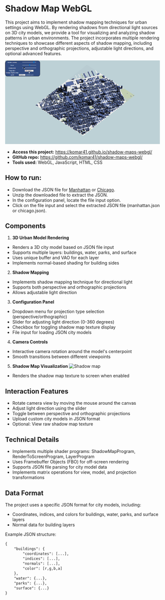 # Shadow Map WebGL

This project aims to implement shadow mapping techniques for urban settings using WebGL. By rendering shadows from directional light sources on 3D city models, we provide a tool for visualizing and analyzing shadow patterns in urban environments. The project incorporates multiple rendering techniques to showcase different aspects of shadow mapping, including perspective and orthographic projections, adjustable light directions, and optional advanced features.

![Manhattan shadow](manhattan.gif)

- **Access this project:** https://komar41.github.io/shadow-maps-webgl/
- **GitHub repo:** https://github.com/komar41/shadow-maps-webgl/
- **Tools used:** WebGL, JavaScript, HTML, CSS

## How to run:
- Download the JSON file for [Manhattan](https://fmiranda.me/courses/cs425-spring-2021/manhattan.json.zip) or [Chicago](https://fmiranda.me/courses/cs425-spring-2021/chicago.json.zip).
- Unzip the downloaded file to extract the JSON.
- In the configuration panel, locate the file input option.
- Click on the file input and select the extracted JSON file (manhattan.json or chicago.json).

## Components

1. **3D Urban Model Rendering**
- Renders a 3D city model based on JSON file input
- Supports multiple layers: buildings, water, parks, and surface
- Uses unique buffer and VAO for each layer
- Implements normal-based shading for building sides

2. **Shadow Mapping**
- Implements shadow mapping technique for directional light
- Supports both perspective and orthographic projections
- Allows adjustable light direction

3. **Configuration Panel**
- Dropdown menu for projection type selection (perspective/orthographic)
- Slider for adjusting light direction (0-360 degrees)
- Checkbox for toggling shadow map texture display
- File input for loading JSON city models

4. **Camera Controls**
- Interactive camera rotation around the model's centerpoint
- Smooth transitions between different viewpoints

5. **Shadow Map Visualization**
![Shadow map](shadowmap.gif)
- Renders the shadow map texture to screen when enabled

## Interaction Features
- Rotate camera view by moving the mouse around the canvas
- Adjust light direction using the slider
- Toggle between perspective and orthographic projections
- Upload custom city models in JSON format
- Optional: View raw shadow map texture

## Technical Details
- Implements multiple shader programs: ShadowMapProgram, RenderToScreenProgram, LayerProgram
- Uses Framebuffer Objects (FBO) for off-screen rendering
- Supports JSON file parsing for city model data
- Implements matrix operations for view, model, and projection transformations

## Data Format
The project uses a specific JSON format for city models, including:
- Coordinates, indices, and colors for buildings, water, parks, and surface layers
- Normal data for building layers

Example JSON structure:
```
{
    "buildings": {
        "coordinates": [...],
        "indices": [...],
        "normals": [...],
        "color": [r,g,b,a]
    },
    "water": {...},
    "parks": {...},
    "surface": {...}
}
```
